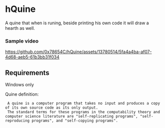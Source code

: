 # hQuine

A quine that when is runing, beside printing his own code it will draw a hearth as well.


### Sample video

https://github.com/0x78654C/hQuine/assets/13780514/5fa4a4ba-af07-4d68-aeb5-61b3bb31f034

## Requirements
Windows only

Quine definition:
```
 A quine is a computer program that takes no input and produces a copy of its own source code as its only output.
 The standard terms for these programs in the computability theory and computer science literature are "self-replicating programs", "self-reproducing programs", and "self-copying programs".
```
